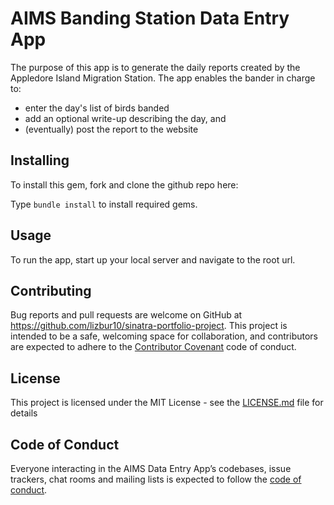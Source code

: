 # AIMS Banding Station Data Entry App

The purpose of this app is to generate the daily reports created by the Appledore Island Migration Station. The app enables the bander in charge to:

- enter the day's list of birds banded
- add an optional write-up describing the day, and
- (eventually) post the report to the website

## Installing

To install this gem, fork and clone the github repo here: 

Type ```bundle install``` to install required gems.

## Usage

To run the app, start up your local server and navigate to the root url.

## Contributing

Bug reports and pull requests are welcome on GitHub at https://github.com/lizbur10/sinatra-portfolio-project. This project is intended to be a safe, welcoming space for collaboration, and contributors are expected to adhere to the [Contributor Covenant](http://contributor-covenant.org) code of conduct.

## License

This project is licensed under the MIT License - see the [LICENSE.md](LICENSE.md) file for details

## Code of Conduct

Everyone interacting in the AIMS Data Entry App’s codebases, issue trackers, chat rooms and mailing lists is expected to follow the [code of conduct](https://github.com/'lizbur10'/boston_events/blob/master/CODE_OF_CONDUCT.md).